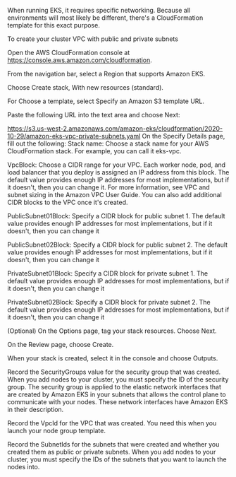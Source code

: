 When running EKS, it requires specific networking. Because all environments will most likely be different, there's a CloudFormation template for this exact purpose.

To create your cluster VPC with public and private subnets

Open the AWS CloudFormation console at https://console.aws.amazon.com/cloudformation.

From the navigation bar, select a Region that supports Amazon EKS.

Choose Create stack, With new resources (standard).

For Choose a template, select Specify an Amazon S3 template URL.

Paste the following URL into the text area and choose Next:

https://s3.us-west-2.amazonaws.com/amazon-eks/cloudformation/2020-10-29/amazon-eks-vpc-private-subnets.yaml
On the Specify Details page, fill out the following:
Stack name: Choose a stack name for your AWS CloudFormation stack. For example, you can call it eks-vpc.

VpcBlock: Choose a CIDR range for your VPC. Each worker node, pod, and load balancer that you deploy is assigned an IP address from this block. The default value provides enough IP addresses for most implementations, but if it doesn't, then you can change it. For more information, see VPC and subnet sizing in the Amazon VPC User Guide. You can also add additional CIDR blocks to the VPC once it's created.

PublicSubnet01Block: Specify a CIDR block for public subnet 1. The default value provides enough IP addresses for most implementations, but if it doesn't, then you can change it

PublicSubnet02Block: Specify a CIDR block for public subnet 2. The default value provides enough IP addresses for most implementations, but if it doesn't, then you can change it

PrivateSubnet01Block: Specify a CIDR block for private subnet 1. The default value provides enough IP addresses for most implementations, but if it doesn't, then you can change it

PrivateSubnet02Block: Specify a CIDR block for private subnet 2. The default value provides enough IP addresses for most implementations, but if it doesn't, then you can change it

(Optional) On the Options page, tag your stack resources. Choose Next.

On the Review page, choose Create.

When your stack is created, select it in the console and choose Outputs.

Record the SecurityGroups value for the security group that was created. When you add nodes to your cluster, you must specify the ID of the security group. The security group is applied to the elastic network interfaces that are created by Amazon EKS in your subnets that allows the control plane to communicate with your nodes. These network interfaces have Amazon EKS in their description.

Record the VpcId for the VPC that was created. You need this when you launch your node group template.

Record the SubnetIds for the subnets that were created and whether you created them as public or private subnets. When you add nodes to your cluster, you must specify the IDs of the subnets that you want to launch the nodes into.